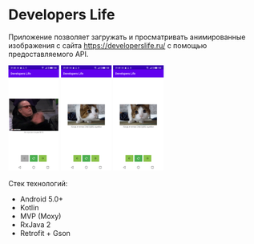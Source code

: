 # Developers Life

Приложение позволяет загружать и просматривать анимированные изображения с сайта https://developerslife.ru/ с помощью предоставляемого API.

<p>
	<img src="https://github.com/Alexpaxom/Pakhomov/blob/master/preview/1.png" width="20%">
	<img src="https://github.com/Alexpaxom/Pakhomov/blob/master/preview/2.png" width="20%">
	<img src="https://github.com/Alexpaxom/Pakhomov/blob/master/preview/3.png" width="20%">
</p>

Стек технологий:
- Android 5.0+
- Kotlin
- MVP (Moxy)
- RxJava 2
- Retrofit + Gson


